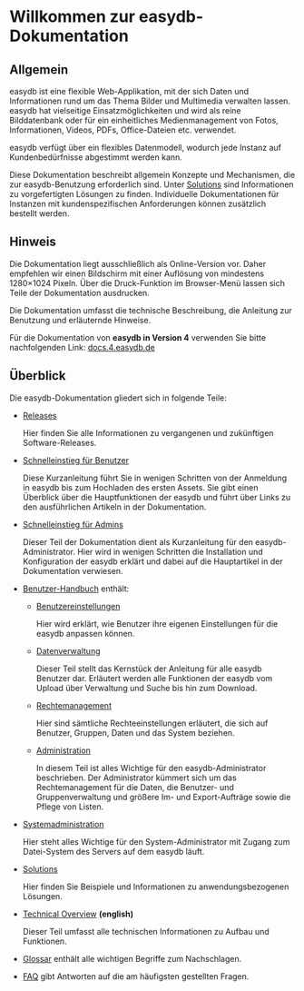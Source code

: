 # Willkommen zur easydb-Dokumentation

## Allgemein

easydb ist eine flexible Web-Applikation, mit der sich Daten und Informationen rund um das Thema Bilder und Multimedia verwalten lassen. easydb hat vielseitige Einsatzmöglichkeiten und wird als reine Bilddatenbank oder für ein einheitliches Medienmanagement von Fotos, Informationen, Videos, PDFs, Office-Dateien etc. verwendet.

easydb verfügt über ein flexibles Datenmodell, wodurch jede Instanz auf Kundenbedürfnisse abgestimmt werden kann.

Diese Dokumentation beschreibt allgemein Konzepte und Mechanismen, die zur easydb-Benutzung erforderlich sind. Unter [Solutions](/solutions/solutions.md) sind Informationen zu vorgefertigten Lösungen zu finden. Individuelle Dokumentationen für Instanzen mit kundenspezifischen Anforderungen können zusätzlich bestellt werden.

## Hinweis

Die Dokumentation liegt ausschließlich als Online-Version vor. Daher empfehlen wir einen Bildschirm mit einer Auflösung von mindestens 1280×1024 Pixeln. Über die Druck-Funktion im Browser-Menü lassen sich Teile der Dokumentation ausdrucken.

Die Dokumentation umfasst die technische Beschreibung, die Anleitung zur Benutzung und erläuternde Hinweise.

Für die Dokumentation von **easydb in Version 4** verwenden Sie bitte nachfolgenden Link: [docs.4.easydb.de](http://docs.4.easydb.de)

## Überblick

Die easydb-Dokumentation gliedert sich in folgende Teile:

* [Releases](/releases/releases.md)

	Hier finden Sie alle Informationen zu vergangenen und zukünftigen Software-Releases.

* [Schnelleinstieg für Benutzer](/getstarteduser/getstarteduser.md)

	Diese Kurzanleitung führt Sie in wenigen Schritten von der Anmeldung in easydb bis zum Hochladen des ersten Assets. Sie gibt einen Überblick über die Hauptfunktionen der easydb und führt über Links zu den ausführlichen Artikeln in der Dokumentation.

* [Schnelleinstieg für Admins](/getstartedadmin/getstartedadmin.md)

	Dieser Teil der Dokumentation dient als Kurzanleitung für den easydb-Administrator. Hier wird in wenigen Schritten die Installation und Konfiguration der easydb erklärt und dabei auf die Hauptartikel in der Dokumentation verwiesen.

* [Benutzer-Handbuch](/webfrontend/webfrontend.md) enthält:

	* [Benutzereinstellungen](/webfrontend/userprefs/userprefs.md)

		Hier wird erklärt, wie Benutzer ihre eigenen Einstellungen für die easydb anpassen können.

	* [Datenverwaltung](/webfrontend/datamanagement/datamanagement.md)

		Dieser Teil stellt das Kernstück der Anleitung für alle easydb Benutzer dar. Erläutert werden alle Funktionen der easydb vom Upload über Verwaltung und Suche bis hin zum Download.

	* [Rechtemanagement](/webfrontend/rightsmanagement/rightsmanagement.md)

		Hier sind sämtliche Rechteeinstellungen erläutert, die sich auf Benutzer, Gruppen, Daten und das System beziehen.

	* [Administration](/webfrontend/administration/administration.md)

		In diesem Teil ist alles Wichtige für den easydb-Administrator beschrieben. Der Administrator kümmert sich um das Rechtemanagement für die Daten, die Benutzer- und Gruppenverwaltung und größere Im- und Export-Aufträge sowie die Pflege von Listen.

* [Systemadministration](/sysadmin/sysadmin.md)

	Hier steht alles Wichtige für den System-Administrator mit Zugang zum Datei-System des Servers auf dem easydb läuft.

* [Solutions](/solutions/solutions.md)

	Hier finden Sie Beispiele und Informationen zu anwendungsbezogenen Lösungen.

* [Technical Overview](/en/technical/technical.md) **(english)**

	Dieser Teil umfasst alle technischen Informationen zu Aufbau und Funktionen.	

* [Glossar](/glossar/glossar.md) enthält alle wichtigen Begriffe zum Nachschlagen.

* [FAQ](/faq/faq.md) gibt Antworten auf die am häufigsten gestellten Fragen.
